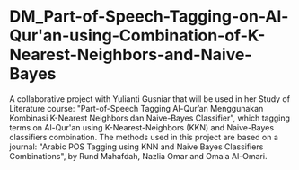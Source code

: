 # DM_Part-of-Speech-Tagging-on-Al-Qur'an-using-Combination-of-K-Nearest-Neighbors-and-Naive-Bayes
A collaborative project with Yulianti Gusniar that will be used in her Study of Literature course: "Part-of-Speech Tagging Al-Qur’an Menggunakan Kombinasi K-Nearest Neighbors dan Naive-Bayes Classifier", which tagging terms on Al-Qur'an using K-Nearest-Neighbors (KKN) and Naive-Bayes classifiers combination. The methods used in this project are based on a journal: "Arabic POS Tagging using KNN and Naive Bayes Classifiers Combinations", by Rund Mahafdah, Nazlia Omar and Omaia Al-Omari.
